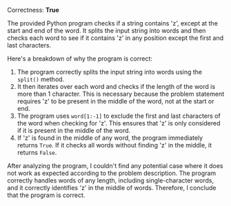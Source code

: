 Correctness: **True**

The provided Python program checks if a string contains 'z', except at the start and end of the word. It splits the input string into words and then checks each word to see if it contains 'z' in any position except the first and last characters. 

Here's a breakdown of why the program is correct:

1. The program correctly splits the input string into words using the `split()` method.
2. It then iterates over each word and checks if the length of the word is more than 1 character. This is necessary because the problem statement requires 'z' to be present in the middle of the word, not at the start or end.
3. The program uses `word[1:-1]` to exclude the first and last characters of the word when checking for 'z'. This ensures that 'z' is only considered if it is present in the middle of the word.
4. If 'z' is found in the middle of any word, the program immediately returns `True`. If it checks all words without finding 'z' in the middle, it returns `False`.

After analyzing the program, I couldn't find any potential case where it does not work as expected according to the problem description. The program correctly handles words of any length, including single-character words, and it correctly identifies 'z' in the middle of words. Therefore, I conclude that the program is correct.
